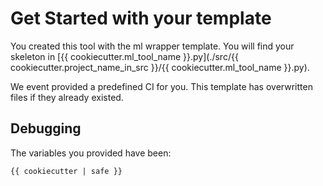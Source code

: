 # Get Started with your template

You created this tool with the ml wrapper template.
You will find your skeleton in [{{ cookiecutter.ml_tool_name }}.py](./src/{{ cookiecutter.project_name_in_src }}/{{ cookiecutter.ml_tool_name }}.py).

We event provided a predefined CI for you. This template has overwritten files if they already existed.




## Debugging
The variables you provided have been:

```
{{ cookiecutter | safe }}
```

